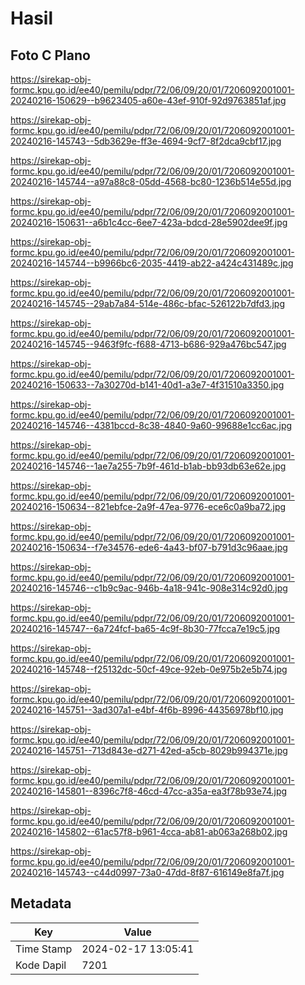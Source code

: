 # Hasil

## Foto C Plano

https://sirekap-obj-formc.kpu.go.id/ee40/pemilu/pdpr/72/06/09/20/01/7206092001001-20240216-150629--b9623405-a60e-43ef-910f-92d9763851af.jpg

https://sirekap-obj-formc.kpu.go.id/ee40/pemilu/pdpr/72/06/09/20/01/7206092001001-20240216-145743--5db3629e-ff3e-4694-9cf7-8f2dca9cbf17.jpg

https://sirekap-obj-formc.kpu.go.id/ee40/pemilu/pdpr/72/06/09/20/01/7206092001001-20240216-145744--a97a88c8-05dd-4568-bc80-1236b514e55d.jpg

https://sirekap-obj-formc.kpu.go.id/ee40/pemilu/pdpr/72/06/09/20/01/7206092001001-20240216-150631--a6b1c4cc-6ee7-423a-bdcd-28e5902dee9f.jpg

https://sirekap-obj-formc.kpu.go.id/ee40/pemilu/pdpr/72/06/09/20/01/7206092001001-20240216-145744--b9966bc6-2035-4419-ab22-a424c431489c.jpg

https://sirekap-obj-formc.kpu.go.id/ee40/pemilu/pdpr/72/06/09/20/01/7206092001001-20240216-145745--29ab7a84-514e-486c-bfac-526122b7dfd3.jpg

https://sirekap-obj-formc.kpu.go.id/ee40/pemilu/pdpr/72/06/09/20/01/7206092001001-20240216-145745--9463f9fc-f688-4713-b686-929a476bc547.jpg

https://sirekap-obj-formc.kpu.go.id/ee40/pemilu/pdpr/72/06/09/20/01/7206092001001-20240216-150633--7a30270d-b141-40d1-a3e7-4f31510a3350.jpg

https://sirekap-obj-formc.kpu.go.id/ee40/pemilu/pdpr/72/06/09/20/01/7206092001001-20240216-145746--4381bccd-8c38-4840-9a60-99688e1cc6ac.jpg

https://sirekap-obj-formc.kpu.go.id/ee40/pemilu/pdpr/72/06/09/20/01/7206092001001-20240216-145746--1ae7a255-7b9f-461d-b1ab-bb93db63e62e.jpg

https://sirekap-obj-formc.kpu.go.id/ee40/pemilu/pdpr/72/06/09/20/01/7206092001001-20240216-150634--821ebfce-2a9f-47ea-9776-ece6c0a9ba72.jpg

https://sirekap-obj-formc.kpu.go.id/ee40/pemilu/pdpr/72/06/09/20/01/7206092001001-20240216-150634--f7e34576-ede6-4a43-bf07-b791d3c96aae.jpg

https://sirekap-obj-formc.kpu.go.id/ee40/pemilu/pdpr/72/06/09/20/01/7206092001001-20240216-145746--c1b9c9ac-946b-4a18-941c-908e314c92d0.jpg

https://sirekap-obj-formc.kpu.go.id/ee40/pemilu/pdpr/72/06/09/20/01/7206092001001-20240216-145747--6a724fcf-ba65-4c9f-8b30-77fcca7e19c5.jpg

https://sirekap-obj-formc.kpu.go.id/ee40/pemilu/pdpr/72/06/09/20/01/7206092001001-20240216-145748--f25132dc-50cf-49ce-92eb-0e975b2e5b74.jpg

https://sirekap-obj-formc.kpu.go.id/ee40/pemilu/pdpr/72/06/09/20/01/7206092001001-20240216-145751--3ad307a1-e4bf-4f6b-8996-44356978bf10.jpg

https://sirekap-obj-formc.kpu.go.id/ee40/pemilu/pdpr/72/06/09/20/01/7206092001001-20240216-145751--713d843e-d271-42ed-a5cb-8029b994371e.jpg

https://sirekap-obj-formc.kpu.go.id/ee40/pemilu/pdpr/72/06/09/20/01/7206092001001-20240216-145801--8396c7f8-46cd-47cc-a35a-ea3f78b93e74.jpg

https://sirekap-obj-formc.kpu.go.id/ee40/pemilu/pdpr/72/06/09/20/01/7206092001001-20240216-145802--61ac57f8-b961-4cca-ab81-ab063a268b02.jpg

https://sirekap-obj-formc.kpu.go.id/ee40/pemilu/pdpr/72/06/09/20/01/7206092001001-20240216-145743--c44d0997-73a0-47dd-8f87-616149e8fa7f.jpg


## Metadata

| Key        | Value               |
| ---------- | ------------------- |
| Time Stamp | 2024-02-17 13:05:41 |
| Kode Dapil | 7201                |



